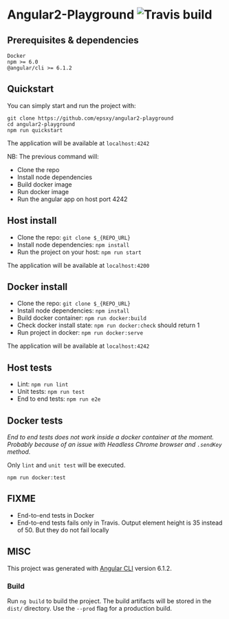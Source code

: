 # Angular2-Playground ![Travis build](https://api.travis-ci.com/epsxy/angular2-playground.svg?branch=master)

## Prerequisites & dependencies

```
Docker
npm >= 6.0
@angular/cli >= 6.1.2
```

## Quickstart

You can simply start and run the project with:

```
git clone https://github.com/epsxy/angular2-playground
cd angular2-playground
npm run quickstart
```

The application will be available at `localhost:4242`

NB: The previous command will:
- Clone the repo
- Install node dependencies
- Build docker image
- Run docker image
- Run the angular app on host port 4242

## Host install

- Clone the repo: `git clone $_{REPO_URL}`
- Install node dependencies: `npm install`
- Run the project on your host: `npm run start`

The application will be available at `localhost:4200`

## Docker install

- Clone the repo: `git clone $_{REPO_URL}`
- Install node dependencies: `npm install`
- Build docker container: `npm run docker:build`
- Check docker install state: `npm run docker:check` should return 1
- Run project in docker: `npm run docker:serve`

The application will be available at `localhost:4242`

## Host tests

- Lint: `npm run lint`
- Unit tests: `npm run test`
- End to end tests: `npm run e2e`

## Docker tests
*End to end tests does not work inside a docker container at the moment. Probably because of an issue with Headless Chrome browser and `.sendKey` method.*

Only `lint` and `unit test` will be executed.

```
npm run docker:test
```

## FIXME

- End-to-end tests in Docker
- End-to-end tests fails only in Travis. Output element height is 35 instead of 50. But they do not fail locally

## MISC

This project was generated with [Angular CLI](https://github.com/angular/angular-cli) version 6.1.2.

### Build

Run `ng build` to build the project. The build artifacts will be stored in the `dist/` directory. Use the `--prod` flag for a production build.
